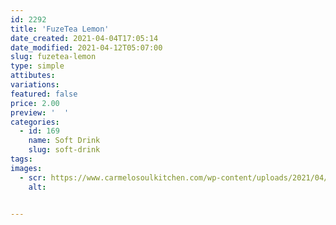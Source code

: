 ```yaml
---
id: 2292
title: 'FuzeTea Lemon'
date_created: 2021-04-04T17:05:14
date_modified: 2021-04-12T05:07:00
slug: fuzetea-lemon
type: simple
attibutes: 
variations:
featured: false
price: 2.00
preview: '  '
categories: 
  - id: 169
    name: Soft Drink
    slug: soft-drink
tags: 
images: 
  - scr: https://www.carmelosoulkitchen.com/wp-content/uploads/2021/04/FUZETEA-LEMON.png
    alt: 


---
```



